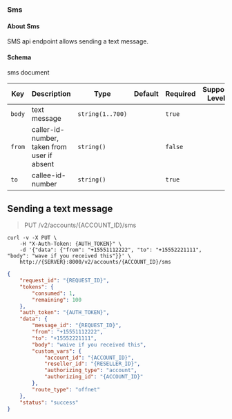 ### Sms

#### About Sms

SMS api endpoint allows sending a text message.

#### Schema

sms document



Key | Description | Type | Default | Required | Support Level
--- | ----------- | ---- | ------- | -------- | -------------
`body` | text message | `string(1..700)` |   | `true` |  
`from` | caller-id-number, taken from user if absent | `string()` |   | `false` |  
`to` | callee-id-number | `string()` |   | `true` |  



## Sending a text message

> PUT /v2/accounts/{ACCOUNT_ID}/sms

```shell
curl -v -X PUT \
    -H "X-Auth-Token: {AUTH_TOKEN}" \
    -d '{"data": {"from": "+15551112222", "to": "+15552221111", "body": "wave if you received this"}}' \
    http://{SERVER}:8000/v2/accounts/{ACCOUNT_ID}/sms
```

```json
{
    "request_id": "{REQUEST_ID}",
    "tokens": {
        "consumed": 1,
        "remaining": 100
    },
    "auth_token": "{AUTH_TOKEN}",
    "data": {
        "message_id": "{REQUEST_ID}",
        "from": "+15551112222",
        "to": "+15552221111",
        "body": "waive if you received this",
        "custom_vars": {
            "account_id": "{ACCOUNT_ID}",
            "reseller_id": "{RESELLER_ID}",
            "authorizing_type": "account",
            "authorizing_id": "{ACCOUNT_ID}"
        },
        "route_type": "offnet"
    },
    "status": "success"
}
```
